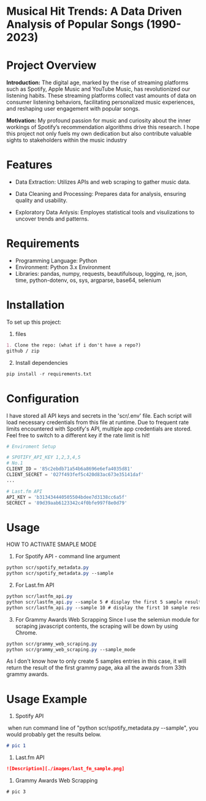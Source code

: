 

# Musical Hit Trends: A Data Driven Analysis of Popular Songs (1990-2023)



# Project Overview

**Introduction:** The digital age, marked by the rise of streaming platforms such as Spotify, Apple
Music and YouTube Music, has revolutionized our listening habits. These streaming platforms collect
vast amounts of data on consumer listening behaviors, facilitating personalized music experiences, and
reshaping user engagement with popular songs.



**Motivation:** My profound passion for music and curiosity about the inner workings of Spotify’s
recommendation algorithms drive this research. I hope this project not only fuels my own dedication but
also contribute valuable sights to stakeholders within the music industry



# Features

- Data Extraction: Utilizes APIs and web scraping to gather music data.

- Data Cleaning and Processing: Prepares data for analysis, ensuring quality and usability.

- Exploratory Data Anlysis: Employes statistical tools and visulizations to uncover trends and patterns.

  

# Requirements

- Programming Language: Python
- Environment: Python 3.x Environment
- Libraries: pandas, numpy, requests, beautifulsoup, logging, re, json, time, python-dotenv, os, sys, argparse, base64, selenium



# Installation

To set up this project:

1. files

```markdown
1. Clone the repo: (what if i don't have a repo?)
github / zip
```

2. Install dependencies

```python
pip install -r requirements.txt
```



# Configuration

I have stored all API keys and secrets in the 'scr/.env' file. Each script will load necessary credentials from this file at runtime. Due to frequent rate limits encountered with Spotify's API, multiple app credentials are stored. Feel free to switch to a different key if the rate limit is hit!

```python
# Enviroment Setup

# SPOTIFY_API_KEY 1,2,3,4,5
# No.1
CLIENT_ID = '85c2ebdb71a54b6a8696e6efa4035d81'
CLIENT_SECRET = '027f493fef5c420d83ac673e35141daf'
...

# Last.fm API
API_KEY = 'b313434440505504bdee7d3138cc6a5f'
SECRECT = '89d39aab6123342c4f0bfe997f8e0d79'
```



# Usage


HOW TO ACTIVATE SMAPLE MODE

1. For Spotify API - command line argument

```css
python scr/spotify_metadata.py
python scr/spotify_metadata.py --sample
```



2. For Last.fm API

```css
python scr/lastfm_api.py
python scr/lastfm_api.py --sample 5 # display the first 5 sample results
python scr/lastfm_api.py --sample 10 # display the first 10 sample results
```



3. For Grammy Awards Web Scrapping
Since I use the selemiun module for scraping javascript contents, the scraping will be down by using Chrome.


```css
python scr/grammy_web_scraping.py
python scr/grammy_web_scraping.py --sample_mode
```



As I don't know how to only create 5 samples entries in this case, it will return the result of the first grammy page, aka all the awards from 33th grammy awards.



# Usage Example

1. Spotify API

​	when run command line of "python scr/spotify_metadata.py --sample", you would probably get the results below.

```markdown
# pic 1 
```



1. Last.fm API

```markdown
![Description][./images/last_fm_sample.png]
```



1. Grammy Awards Web Scrapping

```
# pic 3
```





